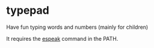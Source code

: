 typepad
=======

Have fun typing words and numbers (mainly for children)

It requires the [espeak](http://sourceforge.net/projects/espeak/)
command in the PATH.
